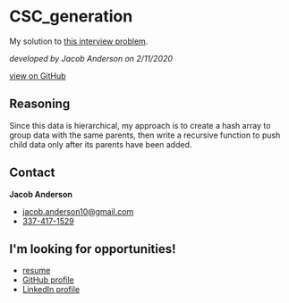 # CSC_generation

My solution to [this interview problem](https://bitbucket.org/dbuy/workspace/snippets/rnB4an).

*developed by Jacob Anderson on 2/11/2020*

[view on GitHub](https://github.com/jande48/CSC_generation)

## Reasoning
Since this data is hierarchical, my approach is to create a hash array to group data with the same parents, then write a recursive function to push child data only after its parents have been added.

## Contact
**Jacob Anderson**
- [jacob.anderson10@gmail.com](mailto:jacob.anderson10@gmail.com)
- [337-417-1529](tel:3374171529)

## I'm looking for opportunities!
- [resume](https://www.dropbox.com/s/7hlose7braznvzs/Resume_Jacob_Anderson_Dev.docx?dl=0)
- [GitHub profile](https://github.com/jande48/)
- [LinkedIn profile](https://www.linkedin.com/in/jacob-anderson-dev/)
